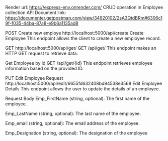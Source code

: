 Render url: https://express-env.onrender.com/
CRUD operation in Employee collection
API Document link: https://documenter.getpostman.com/view/34920102/2sA3QtdBRm#6306c19f-f035-44ba-87a8-e9b6a1135ad8

POST
Create new employe
http://localhost:5000/api/create
Create Employee
This endpoint allows the client to create a new employee record.

GET
http://localhost:5000/api/get/
GET /api/get/
This endpoint makes an HTTP GET request to retrieve data.


Get Employee by id
GET /api/get/{id}
This endpoint retrieves employee information based on the provided ID.


PUT
Edit Employee Request
http://localhost:5000/api/edit/6655fd632408bd94538e3568
Edit Employee Details
This endpoint allows the user to update the details of an employee.

Request Body
Emp_FirstName (string, optional): The first name of the employee.

Emp_LastName (string, optional): The last name of the employee.

Emp_email (string, optional): The email address of the employee.

Emp_Designation (string, optional): The designation of the employee
